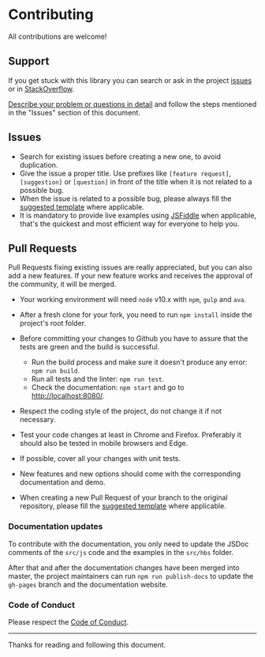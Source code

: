 # Contributing

All contributions are welcome!

## Support

If you get stuck with this library you can search or ask in the project 
[issues](https://github.com/itsjavi/bootstrap-colorpicker/issues) or in
[StackOverflow](http://stackoverflow.com/).

[Describe your problem or questions in detail](./ISSUE_TEMPLATE.md) and follow the steps mentioned in the "Issues"
section of this document.


## Issues

- Search for existing issues before creating a new one, to avoid duplication.
- Give the issue a proper title. Use prefixes like `[feature request]`, `[suggestion]` or `[question]`
  in front of the title when it is not related to a possible bug.
- When the issue is related to a possible bug, please always fill the [suggested template](./ISSUE_TEMPLATE.md) 
  where applicable.
- It is mandatory to provide live examples using [JSFiddle](https://jsfiddle.net/3paut4qn/1/) when applicable,
  that's the quickest and most efficient way for everyone to help you.


## Pull Requests

Pull Requests fixing existing issues are really appreciated, but you can also add a new features.
If your new feature works and receives the approval of the community, it will be merged.

- Your working environment will need `node` v10.x with `npm`, `gulp` and `ava`.
- After a fresh clone for your fork, you need to run `npm install` inside the project's root folder.
- Before committing your changes to Github you have to assure that the tests are green and the build is successful.
  
  - Run the build process and make sure it doesn't produce any error: `npm run build`.
  - Run all tests and the linter: `npm run test`.
  - Check the documentation: `npm start` and go to [http://localhost:8080/](http://localhost:8080/).

- Respect the coding style of the project, do not change it if not necessary.
- Test your code changes at least in Chrome and Firefox.
  Preferably it should also be tested in mobile browsers and Edge.
- If possible, cover all your changes with unit tests.
- New features and new options should come with the corresponding documentation and demo.
- When creating a new Pull Request of your branch to the original repository,
  please fill the [suggested template](./PULL_REQUEST_TEMPLATE.md) where applicable.
  
### Documentation updates

To contribute with the documentation, you only need to update the JSDoc comments of the `src/js` code
and the examples in the `src/hbs` folder.

After that and after the documentation changes have been merged into master, the project maintainers
can run `npm run publish-docs` to update the `gh-pages` branch and the documentation website.


### Code of Conduct
Please respect the [Code of Conduct](./.github/CODE_OF_CONDUCT.md).

<hr>

Thanks for reading and following this document.
